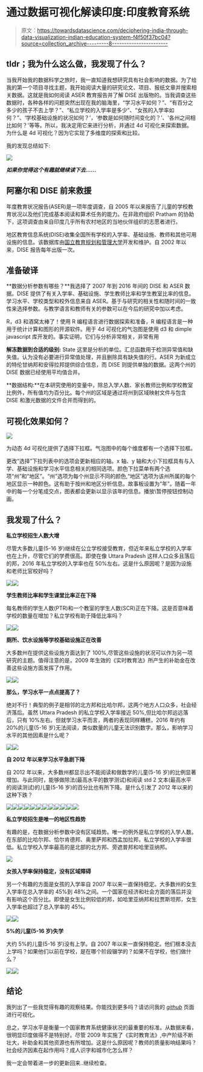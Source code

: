 # 通过数据可视化解读印度:印度教育系统

> 原文：<https://towardsdatascience.com/deciphering-india-through-data-visualization-indian-education-system-f4f50f37bc04?source=collection_archive---------8----------------------->

## **tldr；我为什么这么做，我发现了什么？**

当我开始我的数据科学之旅时，我一直知道我想研究具有社会影响的数据。为了给我的第一个项目寻找主题，我开始阅读大量的研究论文、项目、报纸文章并搜索相关数据。这就是我如何阅读 ASER 教育报告并了解 DISE 出版物的。当我调查这些数据时，各种各样的问题突然出现在我的脑海里，“学习水平如何？”、“有百分之多少的孩子不去上学？”、“私立学校的入学率是多少”、“女孩的入学率如何？”、‘学校基础设施的状况如何？’，‘参数是如何随时间变化的？’、'各州之间相比如何？'等等。所以，我决定用它来进行分析，并通过 4d 可视化来探索数据。为什么是 4d 可视化？因为它实现了多维度的探索和比较。

我的发现总结如下:

![](img/31a7914b6d087f31824649a1b63d50a8.png)

***如果你觉得这个有趣就继续读下去……***

## 阿塞尔和 DISE 前来救援

年度教育状况报告(ASER)是一项年度调查，自 2005 年以来报告了儿童的学校教育状况以及他们完成基本阅读和算术任务的能力。在非政府组织 Pratham 的协助下，这项调查由来自印度几乎所有农村地区的当地伙伴组织的志愿者进行。

地区教育信息系统(DISE)收集全国所有学校的入学率、基础设施、教师和其他可用设施的信息。该数据库由[国立教育规划和管理大学](https://en.wikipedia.org/wiki/National_University_for_Educational_Planning_and_Administration)开发和维护。自 2002 年以来，DISE 报告每年出版一次。

## **准备破译**

**数据分析参数有哪些？**我选择了 2007 年到 2016 年间的 DISE 和 ASER 数据。DISE 提供了有关入学率、基础设施、学生教师比率和学生教室比率的信息。学习水平、学校类型和校外信息来自 ASER。基于与研究的相关性和随时间的一致性来选择参数。与教学语言和教师有关的参数可以在今后的研究中加以考虑。

R，d3 和酒窝太棒了！使用 R 编程语言进行数据探索和准备，R 编程语言是一种用于统计计算和图形的开源软件。用于 4d 可视化的气泡图是使用 d3 和 dimple javascript 库开发的。事实证明，它们与分析非常相关，非常有用

**解冻数据到合适的级别:** State 这里是分析的单位。汇总函数用于检测异常值和缺失值。认为没有必要进行异常值处理，并且删除具有缺失值的行。ASER 为新成立的特伦甘纳邦和安得拉邦提供综合信息，而 DISE 则提供单独的数据。这两个州的 DISE 数据已经使用平均值合并。

**数据结构:**在本研究使用的变量中，除总入学人数、家长教师比例和学校教室比例外，所有值均为百分比。每个州的区域是通过将州到区域映射文件与包含 DISE 和激光数据的文件合并而得到的。

## 可视化效果如何？

![](img/d85b21a1e4fa269d1a4dc4288b3c2cf9.png)

为动态 4d 可视化提供了选择下拉框。气泡图中的每个维度都有一个选择下拉框。

更改“选择”下拉列表中的选项会更新相应的轴。x 轴、y 轴和大小下拉框具有与入学、基础设施和学习水平信息相关的相同选项。颜色下拉菜单有两个选项“州”和“地区”。“州”选项为每个州显示不同的颜色,“地区”选项为该州所属的每个地区显示一种颜色。这有助于按州和地区分析信息。故事板设置为“年”。随着一年中的每一个分笔成交点，图表都会更新以显示该年的信息。播放\暂停按钮控制动画。

## 我发现了什么？

**私立学校招生人数大增**

尽管大多数儿童(5-16 岁)继续在公立学校接受教育，但近年来私立学校的入学率也在上升，尽管它们的学费很高。即使在像 Uttara Pradesh 这样人口众多且落后的邦，2016 年私立学校的入学率也在 50%左右。这是什么原因呢？是因为设施和老师比官校好吗？

![](img/0ab6d8b9a2b733737da729bba80037ec.png)![](img/ecfbda67a2e50f74d2c890fb21c27ce0.png)

**学生教师比率和学生课堂比率正在下降**

每名教师的学生人数(PTR)和一个教室的学生人数(SCR)正在下降。这是否意味着学校的数量在增加？私立学校有助于降低比率吗？

![](img/b878353a3f295ced286107c7c048e117.png)![](img/f0ba7216bfd1bbf264d9118ccb884205.png)

**厕所、饮水设施等学校基础设施正在改善**

大多数州在提供这些设施方面达到了 100%,尽管这些设施的状况可以作为另一项研究的主题。值得注意的是，2009 年生效的《实时教育法》所产生的补助金在改善这些设施方面发挥了作用。

![](img/5746fbdcdfbe54a84b2af97c73ab4bdb.png)![](img/12a3f0a1b00f3fe01006b5a5b6d82c3d.png)

**那么，学习水平一点点提高了？**

绝对不行！典型的例子是相邻的北方邦和比哈尔邦，这两个地方人口众多，社会经济落后。虽然 Uttara Pradesh 的私立学校入学率接近 50%,但比哈尔邦远远落后，只有 10%左右。但就学习水平而言，两者的表现同样糟糕，2016 年约有 20%的儿童(5-16 岁)无法阅读，类似数量的儿童无法识别数字。那么，影响学习水平的其他因素是什么呢？

![](img/685bd121c6e11cd5660a8d81a5a926c4.png)![](img/000545fd7d002951579aa3cdbaae8e54.png)

**自 2012 年以来学习水平急剧下降**

自 2012 年以来，大多数州都显示出不能阅读和做数学的儿童(5-16 岁)的比例显著增加。与此同时，能够做除法(最高水平的数学测试)和阅读 std 2 文本(最高水平的阅读测试)的儿童(5-16 岁)的百分比也有所下降。是什么引发了 2012 年以来的这种下跌？

![](img/bebf8c3a8f6bb7da4e1bbaefa86a2917.png)![](img/fbf0ce51c77215efafbab37ca797f04f.png)![](img/7a9037fd22f74931925112ea070ed9e9.png)![](img/3006a373c6946bf734e5bd15f0951d7e.png)![](img/b0a259e13a0f1dcac96a894edf191f1a.png)![](img/0320b95a3c7d9ee8ba08697379a1da43.png)![](img/25c1593df70709d6e75d081d00097940.png)![](img/0df1b49fb04bb02e779dc8e0f4a515f0.png)![](img/51dcb5b81afb5af830647fb46790d65b.png)![](img/fb1c53689333820e720d127a376516b8.png)![](img/a87561251892657633aef9a26f91dabd.png)![](img/87feaaab04b97eb53b732bf530b25b16.png)

**私立学校招生是唯一的地区性趋势**

有趣的是，在数据分析参数中没有区域趋势。唯一的例外是私立学校的入学人数。在东部的比哈尔邦、恰尔肯德邦、奥里萨邦和西孟加拉邦，私立学校的入学率很低。私立学校入学率最高的是北部的北方邦、旁遮普邦和哈里亚纳邦。

![](img/927ba639dbe3b382a51de740931911ea.png)

**女孩入学率保持稳定，没有区域障碍**

另一个有趣的方面是女孩的入学率自 2007 年以来一直保持稳定。大多数州的女生入学率在总入学率的 45%到 48%之间。一个国家在经济和社会方面的落后并没有影响这个百分比。即使是女生比例较低的邦，如哈里亚纳邦和拉贾斯坦邦，女生入学率也超过了总入学率的 45%。

![](img/daa09b5c31ad5a45222dad38c46f1594.png)![](img/833fbee70949ababd1d3ababa777de32.png)

**5%的儿童(5-16 岁)失学**

大约 5%的儿童(5-16 岁)没有上学。自 2007 年以来一直保持稳定。他们根本没去上学吗？如果他们以前在学校，是在哪个阶段辍学的？如果不在学校，他们做什么？

![](img/f4f5a18ec553256a2c69e49086285488.png)![](img/179dab77899b65c6ac07b35e4828fc4a.png)

## **结论**

我列出了一些我觉得有趣的观察结果。你能找到更多吗？请访问我的 [*github*](https://mrinalini1977.github.io/MyWebsite/research/education_data_4d_visualiser/4d_visualiser.html) 页面进行可视化。

总之，学习水平是衡量一个国家教育系统健康状况的最重要的标准。从数据来看，很明显印度做得不是特别好。尽管 2009 年实施了《实时教育法》,中产阶级不断壮大，补助金和其他资源也有所增加。这是什么原因呢？教师的质量影响结果吗？社会经济因素在起作用吗？成人识字和城市化怎么样？

我一定会带着进一步的更新回来..继续检查。